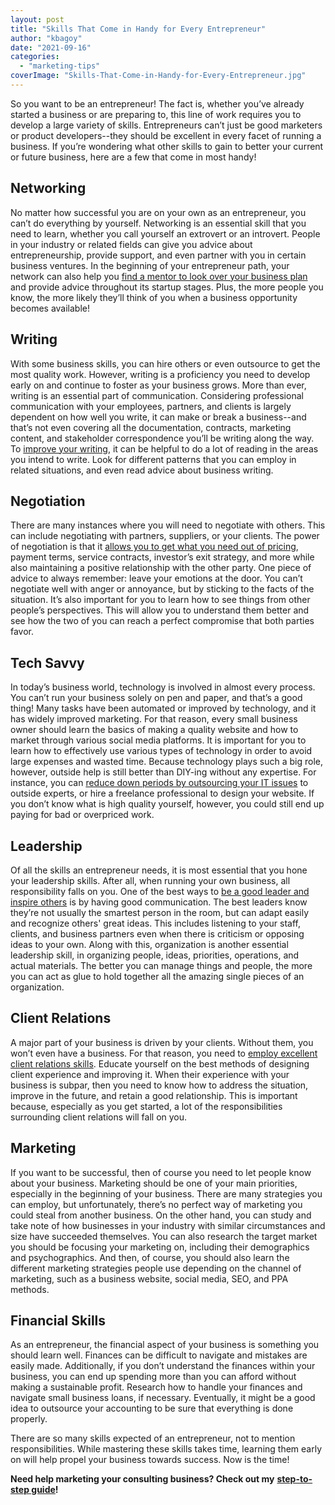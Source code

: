 ```yaml
---
layout: post
title: "Skills That Come in Handy for Every Entrepreneur"
author: "kbagoy"
date: "2021-09-16"
categories: 
  - "marketing-tips"
coverImage: "Skills-That-Come-in-Handy-for-Every-Entrepreneur.jpg"
---
```


So you want to be an entrepreneur! The fact is, whether you’ve already started a business or are preparing to, this line of work requires you to develop a large variety of skills. Entrepreneurs can’t just be good marketers or product developers--they should be excellent in every facet of running a business. If you’re wondering what other skills to gain to better your current or future business, here are a few that come in most handy!

## **Networking**

No matter how successful you are on your own as an entrepreneur, you can’t do everything by yourself. Networking is an essential skill that you need to learn, whether you call yourself an extrovert or an introvert. People in your industry or related fields can give you advice about entrepreneurship, provide support, and even partner with you in certain business ventures. In the beginning of your entrepreneur path, your network can also help you [find a mentor to look over your business plan](https://www.entrepreneur.com/article/271908) and provide advice throughout its startup stages. Plus, the more people you know, the more likely they’ll think of you when a business opportunity becomes available!

## **Writing**

With some business skills, you can hire others or even outsource to get the most quality work. However, writing is a proficiency you need to develop early on and continue to foster as your business grows. More than ever, writing is an essential part of communication. Considering professional communication with your employees, partners, and clients is largely dependent on how well you write, it can make or break a business--and that’s not even covering all the documentation, contracts, marketing content, and stakeholder correspondence you’ll be writing along the way. To [improve your writing](https://www.inc.com/entrepreneurs-organization/8-tips-to-improve-your-writing-as-an-entrepreneur.html), it can be helpful to do a lot of reading in the areas you intend to write. Look for different patterns that you can employ in related situations, and even read advice about business writing.

## **Negotiation**

There are many instances where you will need to negotiate with others. This can include negotiating with partners, suppliers, or your clients. The power of negotiation is that it [allows you to get what you need out of pricing](https://www.gaebler.com/Negotiation-Skills-for-Entrepreneurs.htm), payment terms, service contracts, investor’s exit strategy, and more while also maintaining a positive relationship with the other party. One piece of advice to always remember: leave your emotions at the door. You can’t negotiate well with anger or annoyance, but by sticking to the facts of the situation. It’s also important for you to learn how to see things from other people’s perspectives. This will allow you to understand them better and see how the two of you can reach a perfect compromise that both parties favor.

## **Tech Savvy**

In today’s business world, technology is involved in almost every process. You can’t run your business solely on pen and paper, and that’s a good thing! Many tasks have been automated or improved by technology, and it has widely improved marketing. For that reason, every small business owner should learn the basics of making a quality website and how to market through various social media platforms. It is important for you to learn how to effectively use various types of technology in order to avoid large expenses and wasted time. Because technology plays such a big role, however, outside help is still better than DIY-ing without any expertise. For instance, you can [reduce down periods by outsourcing your IT issues](https://www.boomtechit.com/it-service-areas/fort-lauderdale-fl/) to outside experts, or hire a freelance professional to design your website. If you don’t know what is high quality yourself, however, you could still end up paying for bad or overpriced work.

## **Leadership**

Of all the skills an entrepreneur needs, it is most essential that you hone your leadership skills. After all, when running your own business, all responsibility falls on you. One of the best ways to [be a good leader and inspire others](https://www.bdc.ca/en/articles-tools/entrepreneurial-skills/be-effective-leader/7-key-leadership-skills-entrepreneurs) is by having good communication. The best leaders know they’re not usually the smartest person in the room, but can adapt easily and recognize others' great ideas. This includes listening to your staff, clients, and business partners even when there is criticism or opposing ideas to your own. Along with this, organization is another essential leadership skill, in organizing people, ideas, priorities, operations, and actual materials. The better you can manage things and people, the more you can act as glue to hold together all the amazing single pieces of an organization.

## **Client Relations**

A major part of your business is driven by your clients. Without them, you won’t even have a business. For that reason, you need to [employ excellent client relations skills](https://www.freshbooks.com/blog/6-tips-for-building-lasting-relationships-with-clients). Educate yourself on the best methods of designing client experience and improving it. When their experience with your business is subpar, then you need to know how to address the situation, improve in the future, and retain a good relationship. This is important because, especially as you get started, a lot of the responsibilities surrounding client relations will fall on you.

## **Marketing**

If you want to be successful, then of course you need to let people know about your business. Marketing should be one of your main priorities, especially in the beginning of your business. There are many strategies you can employ, but unfortunately, there’s no perfect way of marketing you could steal from another business. On the other hand, you can study and take note of how businesses in your industry with similar circumstances and size have succeeded themselves. You can also research the target market you should be focusing your marketing on, including their demographics and psychographics. And then, of course, you should also learn the different marketing strategies people use depending on the channel of marketing, such as a business website, social media, SEO, and PPA methods.

## **Financial Skills**

As an entrepreneur, the financial aspect of your business is something you should learn well. Finances can be difficult to navigate and mistakes are easily made. Additionally, if you don’t understand the finances within your business, you can end up spending more than you can afford without making a sustainable profit. Research how to handle your finances and navigate small business loans, if necessary. Eventually, it might be a good idea to outsource your accounting to be sure that everything is done properly.

There are so many skills expected of an entrepreneur, not to mention responsibilities. While mastering these skills takes time, learning them early on will help propel your business towards success. Now is the time!

**Need help marketing your consulting business? Check out my** [**step-to-step guide**](https://katebagoy.com/ebook)**!**

